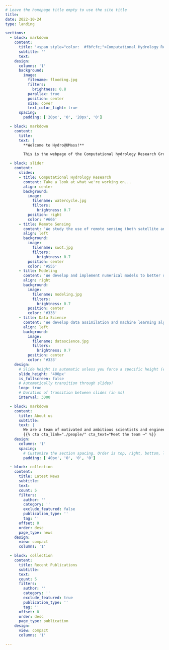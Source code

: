 ```yaml
---
# Leave the homepage title empty to use the site title
title:
date: 2022-10-24
type: landing

sections:
  - block: markdown
    content:
      title: '<span style="color:  #fbfcfc;">Computational Hydrology Research Group at the University of Massachusetts Amherst</span>'
      subtitle: ''
      text:
    design:
      columns: '1'
      background:
        image:
          filename: flooding.jpg
          filters:
            brightness: 0.8
          parallax: true
          position: center
          size: cover
          text_color_light: true
      spacing:
        padding: ['20px', '0', '20px', '0']

  - block: markdown
    content:
      title:
      text: |
        **Welcome to Hydro@UMass!**

        This is the webpage of the Computational hydrology Research Group in the Civil and Environmental Engineering department at the University of Massachusetts Amherst. The group is led by Kostas Andreadis, and the research that we do focuses on the intersection of water resources modeling, remote sensing and in-situ observations, data fusion, and the study of large-scale hydrology as it relates to climate change and environmental monitoring.

  - block: slider
    content:
      slides:
      - title: Computational Hydrology Research
        content: Take a look at what we're working on...
        align: center
        background:
          image:
            filename: watercycle.jpg
            filters:
              brightness: 0.7
          position: right
          color: '#666'
      - title: Remote Sensing
        content: 'We study the use of remote sensing (both satellite and airborne) to monitor freshwater resources globally.'
        align: left
        background:
          image:
            filename: swot.jpg
            filters:
              brightness: 0.7
          position: center
          color: '#555'
      - title: Modeling
        content: 'We develop and implement numerical models to better understand hydrologic processes at multiple scales, and software tools to facilitate their use in applications.'
        align: right
        background:
          image:
            filename: modeling.jpg
            filters:
              brightness: 0.7
          position: center
          color: '#333'
      - title: Data Science
        content: 'We develop data assimilation and machine learning algorithms to integrate models and observations for improving hydrologic prediction and uncertainty characterization.'
        align: left
        background:
          image:
            filename: datascience.jpg
            filters:
              brightness: 0.7
          position: center
          color: '#333'
    design:
      # Slide height is automatic unless you force a specific height (e.g. '400px')
      slide_height: '400px'
      is_fullscreen: false
      # Automatically transition through slides?
      loop: true
      # Duration of transition between slides (in ms)
      interval: 3000

  - block: markdown
    content:
      title: About us
      subtitle:
      text: |
        We are a team of motivated and ambitious scientists and engineers exploring the use of computational technologies for better understanding water availability globally. We strive to excel professionally but also prioritize a balanced, collaborative and supportive environment. We are strongly committed to mentoring and providing opportunities through our links to other research groups within the University of Massachusetts Amherst and other institutions around the world. Our research spans a wide range of topics about water resources engineering and science, and our [current projects]({{< relref "/projects" >}}) should give you a general idea about us.
        {{% cta cta_link="./people/" cta_text="Meet the team →" %}}
    design:
      columns: '1'
      spacing:
        # Customize the section spacing. Order is top, right, bottom, left.
        padding: ['40px', '0', '0', '0']

  - block: collection
    content:
      title: Latest News
      subtitle:
      text:
      count: 5
      filters:
        author: ''
        category: ''
        exclude_featured: false
        publication_type: ''
        tag: ''
      offset: 0
      order: desc
      page_type: news
    design:
      view: compact
      columns: '1'

  - block: collection
    content:
      title: Recent Publications
      subtitle:
      text:
      count: 5
      filters:
        author: ''
        category: ''
        exclude_featured: true
        publication_type: ''
        tag: ''
      offset: 0
      order: desc
      page_type: publication
    design:
      view: compact
      columns: '1'

---
```

